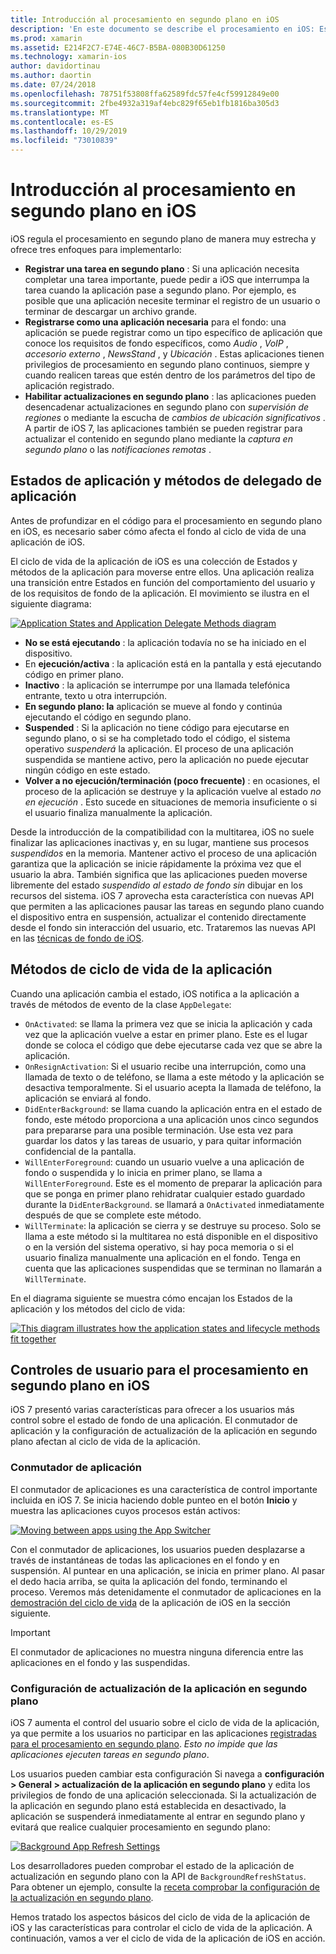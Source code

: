 ```yaml
---
title: Introducción al procesamiento en segundo plano en iOS
description: 'En este documento se describe el procesamiento en iOS: Estados de la aplicación, métodos del ciclo de vida de la aplicación y actualización de la aplicación en segundo plano.'
ms.prod: xamarin
ms.assetid: E214F2C7-E74E-46C7-B5BA-080B30D61250
ms.technology: xamarin-ios
author: davidortinau
ms.author: daortin
ms.date: 07/24/2018
ms.openlocfilehash: 78751f53808ffa62589fdc57fe4cf59912849e00
ms.sourcegitcommit: 2fbe4932a319af4ebc829f65eb1fb1816ba305d3
ms.translationtype: MT
ms.contentlocale: es-ES
ms.lasthandoff: 10/29/2019
ms.locfileid: "73010839"
---
```

# <a name="introduction-to-backgrounding-in-ios"></a>Introducción al procesamiento en segundo plano en iOS

iOS regula el procesamiento en segundo plano de manera muy estrecha y ofrece tres enfoques para implementarlo:

- **Registrar una tarea en segundo plano** : Si una aplicación necesita completar una tarea importante, puede pedir a iOS que interrumpa la tarea cuando la aplicación pase a segundo plano. Por ejemplo, es posible que una aplicación necesite terminar el registro de un usuario o terminar de descargar un archivo grande.
- **Registrarse como una aplicación necesaria** para el fondo: una aplicación se puede registrar como un tipo específico de aplicación que conoce los requisitos de fondo específicos, como *Audio* , *VoIP* , *accesorio externo* , *NewsStand* , y *Ubicación* . Estas aplicaciones tienen privilegios de procesamiento en segundo plano continuos, siempre y cuando realicen tareas que estén dentro de los parámetros del tipo de aplicación registrado.
- **Habilitar actualizaciones en segundo plano** : las aplicaciones pueden desencadenar actualizaciones en segundo plano con *supervisión de regiones* o mediante la escucha de *cambios de ubicación significativos* . A partir de iOS 7, las aplicaciones también se pueden registrar para actualizar el contenido en segundo plano mediante la *captura en segundo plano* o las *notificaciones remotas* .

## <a name="application-states-and-application-delegate-methods"></a>Estados de aplicación y métodos de delegado de aplicación

Antes de profundizar en el código para el procesamiento en segundo plano en iOS, es necesario saber cómo afecta el fondo al ciclo de vida de una aplicación de iOS.

El ciclo de vida de la aplicación de iOS es una colección de Estados y métodos de la aplicación para moverse entre ellos. Una aplicación realiza una transición entre Estados en función del comportamiento del usuario y de los requisitos de fondo de la aplicación. El movimiento se ilustra en el siguiente diagrama:

 [![](introduction-to-backgrounding-in-ios-images/applicationlifecycle-.png "Application States and Application Delegate Methods diagram")](introduction-to-backgrounding-in-ios-images/applicationlifecycle-.png#lightbox)

- **No se está ejecutando** : la aplicación todavía no se ha iniciado en el dispositivo.
- En **ejecución/activa** : la aplicación está en la pantalla y está ejecutando código en primer plano.
- **Inactivo** : la aplicación se interrumpe por una llamada telefónica entrante, texto u otra interrupción.
- **En segundo plano: la** aplicación se mueve al fondo y continúa ejecutando el código en segundo plano.
- **Suspended** : Si la aplicación no tiene código para ejecutarse en segundo plano, o si se ha completado todo el código, el sistema operativo *suspenderá* la aplicación. El proceso de una aplicación suspendida se mantiene activo, pero la aplicación no puede ejecutar ningún código en este estado.
- **Volver a no ejecución/terminación (poco frecuente)** : en ocasiones, el proceso de la aplicación se destruye y la aplicación vuelve al estado *no en ejecución* . Esto sucede en situaciones de memoria insuficiente o si el usuario finaliza manualmente la aplicación.

Desde la introducción de la compatibilidad con la multitarea, iOS no suele finalizar las aplicaciones inactivas y, en su lugar, mantiene sus procesos *suspendidos* en la memoria. Mantener activo el proceso de una aplicación garantiza que la aplicación se inicie rápidamente la próxima vez que el usuario la abra. También significa que las aplicaciones pueden moverse libremente del estado *suspendido* *al estado de fondo sin* dibujar en los recursos del sistema. iOS 7 aprovecha esta característica con nuevas API que permiten a las aplicaciones pausar las tareas en segundo plano cuando el dispositivo entra en suspensión, actualizar el contenido directamente desde el fondo sin interacción del usuario, etc. Trataremos las nuevas API en las [técnicas de fondo de iOS](~/ios/app-fundamentals/backgrounding/ios-backgrounding-techniques/index.md).

## <a name="application-lifecycle-methods"></a>Métodos de ciclo de vida de la aplicación

Cuando una aplicación cambia el estado, iOS notifica a la aplicación a través de métodos de evento de la clase `AppDelegate`:

- `OnActivated`: se llama la primera vez que se inicia la aplicación y cada vez que la aplicación vuelve a estar en primer plano. Este es el lugar donde se coloca el código que debe ejecutarse cada vez que se abre la aplicación.
- `OnResignActivation`: Si el usuario recibe una interrupción, como una llamada de texto o de teléfono, se llama a este método y la aplicación se desactiva temporalmente. Si el usuario acepta la llamada de teléfono, la aplicación se enviará al fondo.
- `DidEnterBackground`: se llama cuando la aplicación entra en el estado de fondo, este método proporciona a una aplicación unos cinco segundos para prepararse para una posible terminación. Use esta vez para guardar los datos y las tareas de usuario, y para quitar información confidencial de la pantalla.
- `WillEnterForeground`: cuando un usuario vuelve a una aplicación de fondo o suspendida y lo inicia en primer plano, se llama a `WillEnterForeground`. Este es el momento de preparar la aplicación para que se ponga en primer plano rehidratar cualquier estado guardado durante la `DidEnterBackground`.  se llamará a `OnActivated` inmediatamente después de que se complete este método.
- `WillTerminate`: la aplicación se cierra y se destruye su proceso. Solo se llama a este método si la multitarea no está disponible en el dispositivo o en la versión del sistema operativo, si hay poca memoria o si el usuario finaliza manualmente una aplicación en el fondo. Tenga en cuenta que las aplicaciones suspendidas que se terminan no llamarán a `WillTerminate`.

En el diagrama siguiente se muestra cómo encajan los Estados de la aplicación y los métodos del ciclo de vida:

 [![](introduction-to-backgrounding-in-ios-images/image2.png "This diagram illustrates how the application states and lifecycle methods fit together")](introduction-to-backgrounding-in-ios-images/image2.png#lightbox)

## <a name="user-controls-for-backgrounding-in-ios"></a>Controles de usuario para el procesamiento en segundo plano en iOS

iOS 7 presentó varias características para ofrecer a los usuarios más control sobre el estado de fondo de una aplicación. El conmutador de aplicación y la configuración de actualización de la aplicación en segundo plano afectan al ciclo de vida de la aplicación.

### <a name="app-switcher"></a>Conmutador de aplicación

El conmutador de aplicaciones es una característica de control importante incluida en iOS 7. Se inicia haciendo doble punteo en el botón **Inicio** y muestra las aplicaciones cuyos procesos están activos:

 [![](introduction-to-backgrounding-in-ios-images/app-switcher-.png "Moving between apps using the App Switcher")](introduction-to-backgrounding-in-ios-images/app-switcher-.png#lightbox)

Con el conmutador de aplicaciones, los usuarios pueden desplazarse a través de instantáneas de todas las aplicaciones en el fondo y en suspensión. Al puntear en una aplicación, se inicia en primer plano. Al pasar el dedo hacia arriba, se quita la aplicación del fondo, terminando el proceso. Veremos más detenidamente el conmutador de aplicaciones en la [demostración del ciclo de vida](~/ios/app-fundamentals/backgrounding/application-lifecycle-demo.md) de la aplicación de iOS en la sección siguiente.

> [!IMPORTANT]
> El conmutador de aplicaciones no muestra ninguna diferencia entre las aplicaciones en el fondo y las suspendidas.

### <a name="background-app-refresh-settings"></a>Configuración de actualización de la aplicación en segundo plano

iOS 7 aumenta el control del usuario sobre el ciclo de vida de la aplicación, ya que permite a los usuarios no participar en las aplicaciones [registradas para el procesamiento en segundo plano](~/ios/app-fundamentals/backgrounding/ios-backgrounding-techniques/registering-applications-to-run-in-background.md). *Esto no impide que las aplicaciones ejecuten tareas en segundo plano*.

Los usuarios pueden cambiar esta configuración Si navega a **configuración > General > actualización de la aplicación en segundo plano** y edita los privilegios de fondo de una aplicación seleccionada. Si la actualización de la aplicación en segundo plano está establecida en desactivado, la aplicación se suspenderá inmediatamente al entrar en segundo plano y evitará que realice cualquier procesamiento en segundo plano:

 [![](introduction-to-backgrounding-in-ios-images/settings-.png "Background App Refresh Settings")](introduction-to-backgrounding-in-ios-images/settings-.png#lightbox)

Los desarrolladores pueden comprobar el estado de la aplicación de actualización en segundo plano con la API de `BackgroundRefreshStatus`. Para obtener un ejemplo, consulte la [receta comprobar la configuración de la actualización en segundo plano](https://github.com/xamarin/recipes/tree/master/Recipes/ios/multitasking/check_background_refresh_setting).

Hemos tratado los aspectos básicos del ciclo de vida de la aplicación de iOS y las características para controlar el ciclo de vida de la aplicación. A continuación, vamos a ver el ciclo de vida de la aplicación de iOS en acción.
